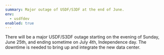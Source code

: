 ```yaml
---
summary: Major outage of USDF/S3DF at the end of June.
env:
  - usdfdev
enabled: true
---
```


There will be a major USDF/S3DF outage starting on the evening of Sunday, June 25th, and ending sometime on July 4th, Independence day. The downtime is needed to bring up and integrate the new data center.

